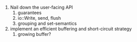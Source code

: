 1. Nail down the user-facing API
	1. guarantees
	1. io::Write, send, flush
	1. grouping and set-semantics
1. implement an efficient buffering and short-circuit strategy
	1. growing buffer?